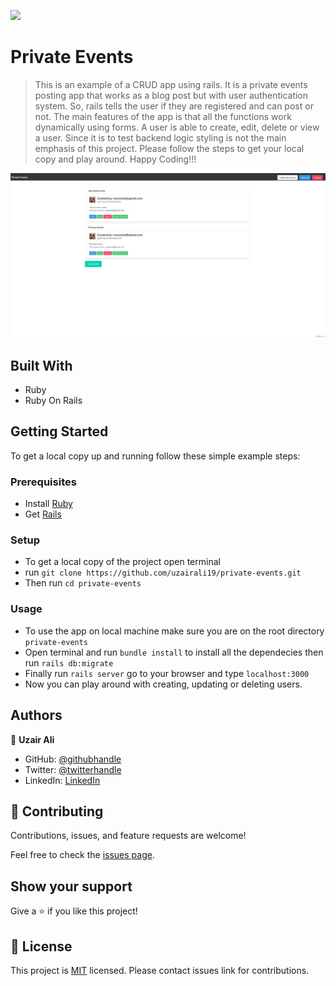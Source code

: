 ![](https://img.shields.io/badge/Microverse-blueviolet)

# Private Events

> This is an example of a CRUD app using rails. It is a private events posting app that works as a blog post but with user authentication system. So, rails tells the user if they are registered and can post or not. The main features of the app is that all the functions work dynamically using forms. A user is able to create, edit, delete or view a user. Since it is to test backend logic styling is not the main emphasis of this project. Please follow the steps to get your local copy and play around. Happy Coding!!!

![screenshot](./screenshot.png)

## Built With

- Ruby
- Ruby On Rails

## Getting Started

To get a local copy up and running follow these simple example steps:

### Prerequisites

- Install [Ruby](https://www.ruby-lang.org/en/)
- Get [Rails](https://rubyonrails.org/)

### Setup

- To get a local copy of the project open terminal
- run `git clone https://github.com/uzairali19/private-events.git`
- Then run `cd private-events`

### Usage

- To use the app on local machine make sure you are on the root directory `private-events`
- Open terminal and run `bundle install` to install all the dependecies then run `rails db:migrate`
- Finally run `rails server` go to your browser and type `localhost:3000`
- Now you can play around with creating, updating or deleting users.

## Authors

👤 **Uzair Ali**

- GitHub: [@githubhandle](https://github.com/uzairali19)
- Twitter: [@twitterhandle](https://twitter.com/Uzairali751)
- LinkedIn: [LinkedIn](https://www.linkedin.com/in/uzairali19/)

## 🤝 Contributing

Contributions, issues, and feature requests are welcome!

Feel free to check the [issues page](https://github.com/uzairali19/private-events/issues/).

## Show your support

Give a ⭐️ if you like this project!

## 📝 License

This project is [MIT](./MIT.md) licensed. Please contact issues link for contributions.
